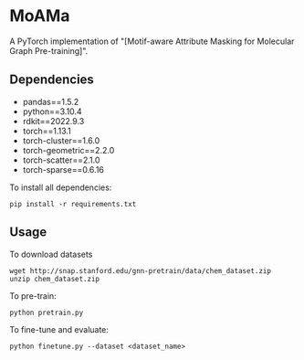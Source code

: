 # MoAMa

A PyTorch implementation of "[Motif-aware Attribute Masking for Molecular Graph Pre-training]".

## Dependencies
+ pandas==1.5.2
+ python==3.10.4
+ rdkit==2022.9.3
+ torch==1.13.1
+ torch-cluster==1.6.0
+ torch-geometric==2.2.0
+ torch-scatter==2.1.0
+ torch-sparse==0.6.16

To install all dependencies:
```
pip install -r requirements.txt
```

## Usage

To download datasets

```
wget http://snap.stanford.edu/gnn-pretrain/data/chem_dataset.zip
unzip chem_dataset.zip
```

To pre-train:
```
python pretrain.py
```

To fine-tune and evaluate:
```
python finetune.py --dataset <dataset_name>
```
